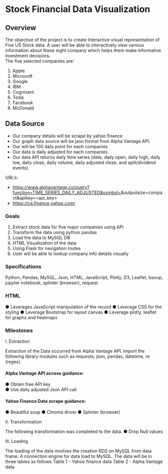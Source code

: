 # Stock Financial Data Visualization

## Overview
The objective of the project is to create Interactive visual representation of Five US Stock data. A user will be able to interactively view various information about these eight company which helps them make informative investment decisions.  
The five selected companies are:
1.	Apple
2.	Microsoft
3.	Google
4.	IBM
5.	Cognizant
6.  Tesla
7.  Facebook
8.  McDonald

## Data Source
-	Our company details will be scrape by yahoo finance
-	Our graph data source will be json format from Alpha Vantage API.
-	Our will be 100 data point for each companies
-	Our data is daily adjusted for each companies
-	Our data API returns daily time series (date, daily open, daily high, daily low, daily close, daily volume, daily adjusted close, and split/dividend events).

URL’s:
-	https://www.alphavantage.co/query?function=TIME_SERIES_DAILY_ADJUSTED&symbol=<sticker>&outputsize=compact&apikey=<api_key> 
-	https://ca.finance.yahoo.com/

### Goals
1.	Extract stock data for five major companies using API
2.	Transform the data using python pandas
3.	Load the data to MySQL DB
4.	HTML Visualization of the data
5.	Using Flask for navigation routes
6.	User will be able to lookup company info details visually

### Specifications
Python, Pandas, MySQL, Json, HTML, JavaScript, Plotly, D3, Leaflet, bsoup, jupyter notebook, splinter (browser), request

### HTML 
●	Leverages JavaScript manipulation of the record 
●	Leverage CSS for the styling
●	Leverage Bootstrap for layout canvas
●	Leverage plotly, leaflet for graphs and heatmaps

### Milestones

I.	Extraction

Extraction of the Data occurred from Alpha Vantage API.  Import the following library modules such as requests, json, pandas, datetime, re (regex).

#### Alpha Vantage API access guidance: 
●	Obtain free API key  
●	Use daily adjusted Json API call

#### Yahoo Finance Data scrape guidance: 
●	Beautiful soup
●	Chrome driver
●	Splinter (browser)

II.	Transformation

The following transformation was completed to the data.
●	Drop Null values

III.	Loading

The loading of the data involves the creation RDS on MySQL from data frame.  A connection engine for data load to MySQL.  The data will be in three tables as follows
Table 1 - Yahoo finance data 
Table 2 - Alpha Vantage data 

